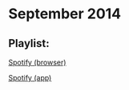 # September 2014

## Playlist:

[Spotify (browser)](http://open.spotify.com/user/1237892664/playlist/36RQDQ66SG6R0HXoXMvLRg)

[Spotify (app)](spotify:user:1237892664:playlist:36RQDQ66SG6R0HXoXMvLRg)
